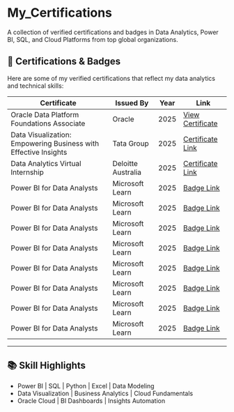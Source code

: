 # My_Certifications
A collection of verified certifications and badges in Data Analytics, Power BI, SQL, and Cloud Platforms from top global organizations.
## 🏅 Certifications & Badges
Here are some of my verified certifications that reflect my data analytics and technical skills:

| Certificate | Issued By | Year | Link |
|--------------|------------|------|------|
| Oracle Data Platform Foundations Associate | Oracle | 2025 | [View Certificate](https://mylearn.oracle.com/ou/course/oracle-data-platform-foundations-associate-2025/150265) |
| Data Visualization: Empowering Business with Effective Insights | Tata Group | 2025 | [Certificate Link](https://forage-uploads-prod.s3.amazonaws.com/completion-certificates/ifobHAoMjQs9s6bKS/MyXvBcppsW2FkNYCX_ifobHAoMjQs9s6bKS_vKSTEJ9Z7QsXW7Z3j_1752829963771_completion_certificate.pdf) |
| Data Analytics Virtual Internship | Deloitte Australia | 2025 | [Certificate Link](https://forage-uploads-prod.s3.amazonaws.com/completion-certificates/9PBTqmSxAf6zZTseP/io9DzWKe3PTsiS6GG_9PBTqmSxAf6zZTseP_vKSTEJ9Z7QsXW7Z3j_1752399160016_completion_certificate.pdf) |
| Power BI for Data Analysts | Microsoft Learn | 2025 | [Badge Link]( https://learn.microsoft.com/en-us/users/rishikabansal-5018/achievements/w2wu6e8n?ref=https%3A%2F%2Flnkd.in%2F) |
| Power BI for Data Analysts | Microsoft Learn | 2025 | [Badge Link](https://learn.microsoft.com/en-us/users/rishikabansal-5018/achievements/yeyw3byr?ref=https%3A%2F%2Flnkd.in%2F) |
| Power BI for Data Analysts | Microsoft Learn | 2025 | [Badge Link](https://learn.microsoft.com/en-us/users/rishikabansal-5018/achievements/8z8p4bgw?ref=https%3A%2F%2Flnkd.in%2F) |
| Power BI for Data Analysts | Microsoft Learn | 2025 | [Badge Link](https://learn.microsoft.com/en-us/users/rishikabansal-5018/achievements/7ka7jl8z?ref=https%3A%2F%2Fwww.linkedin.com%2F) |
| Power BI for Data Analysts | Microsoft Learn | 2025 |[Badge Link]( https://learn.microsoft.com/en-us/users/rishikabansal-5018/achievements/xqwcd65y?ref=https%3A%2F%2Fwww.linkedin.com%2F) |
| Power BI for Data Analysts | Microsoft Learn | 2025 | [Badge Link](https://learn.microsoft.com/en-us/users/rishikabansal-5018/achievements/2dreb7sv?ref=https%3A%2F%2Fwww.linkedin.com%2F) |
| Power BI for Data Analysts | Microsoft Learn | 2025 | [Badge Link](https://learn.microsoft.com/en-us/users/rishikabansal-5018/achievements/2dywhwsv?ref=https%3A%2F%2Fwww.linkedin.com%2F) |
| Power BI for Data Analysts | Microsoft Learn | 2025 |[Badge Link]( https://learn.microsoft.com/en-us/users/rishikabansal-5018/achievements/w29lslen?ref=https%3A%2F%2Fwww.linkedin.com%2F) |
---
## 📚 Skill Highlights
- Power BI | SQL | Python | Excel | Data Modeling  
- Data Visualization | Business Analytics | Cloud Fundamentals  
- Oracle Cloud | BI Dashboards | Insights Automation
